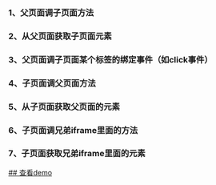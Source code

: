 ### 1、父页面调子页面方法 
### 2、从父页面获取子页面元素
### 3、父页面调子页面某个标签的绑定事件（如click事件） 
### 4、子页面调父页面方法
### 5、从子页面获取父页面的元素
### 6、子页面调兄弟iframe里面的方法
### 7、子页面获取兄弟iframe里面的元素
<a href="https://dpabcxyz.github.io/iframe/index.html" target="_blank">## 查看demo</a>

